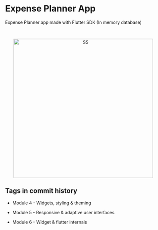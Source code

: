 # Expense Planner App

Expense Planner app made with Flutter SDK (In memory database)

<br>

<p align="center">
  <img src="https://i.ibb.co/8NCX5my/photo-2020-09-13-00-44-19.jpg" alt="SS" height="450" border="0">
</p>

## Tags in commit history

- Module 4 - Widgets, styling & theming

- Module 5 - Responsive & adaptive user interfaces

- Module 6 - Widget & flutter internals
